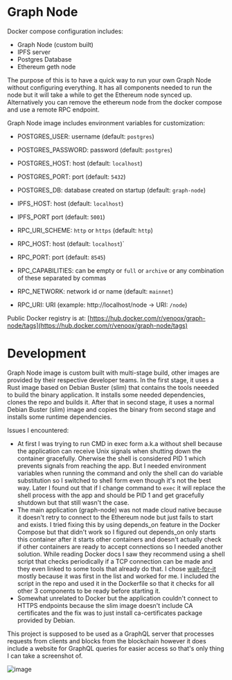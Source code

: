 # Graph Node

Docker compose configuration includes:

- Graph Node (custom built)
- IPFS server
- Postgres Database
- Ethereum geth node

The purpose of this is to have a quick way to run your own Graph Node without configuring everything. It has all components needed to run the node but it will take a while to get the Ethereum node synced up. Alternatively you can remove the ethereum node from the docker compose and use a remote RPC endpoint.

Graph Node image includes environment variables for customization:

- POSTGRES_USER: username (default: `postgres`)
- POSTGRES_PASSWORD: password (default: `postgres`)
- POSTGRES_HOST: host (default: `localhost`)
- POSTGRES_PORT: port (default: `5432`)
- POSTGRES_DB: database created on startup (default: `graph-node`)

- IPFS_HOST: host (default: `localhost`)
- IPFS_PORT port (default: `5001`)

- RPC_URI_SCHEME: `http` or `https` (default: `http`)
- RPC_HOST: host (default: `localhost`)`
- RPC_PORT: port (default: `8545`)
- RPC_CAPABILITIES: can be empty or `full` or `archive` or any combination of these separated by commas
- RPC_NETWORK: network id or name (default: `mainnet`)
- RPC_URI: URI (example: http://localhost/node -> URI: `/node`)

Public Docker registry is at: [https://hub.docker.com/r/venoox/graph-node/tags](https://hub.docker.com/r/venoox/graph-node/tags)

# Development

Graph Node image is custom built with multi-stage build, other images are provided by their respective developer teams.
In the first stage, it uses a Rust image based on Debian Buster (slim) that contains the tools neeeded to build the binary application. It installs some needed dependencies, clones the repo and builds it.
After that in second stage, it uses a normal Debian Buster (slim) image and copies the binary from second stage and installs some runtime dependencies.

Issues I encountered:

- At first I was trying to run CMD in exec form a.k.a without shell because the application can receive Unix signals when shutting down the container gracefully. Oherwise the shell is considered PID 1 which prevents signals from reaching the app. But I needed environment variables when running the command and only the shell can do variable substitution so I switched to shell form even though it's not the best way. Later I found out that if I change command to `exec` it will replace the shell process with the app and should be PID 1 and get gracefully shutdown but that still wasn't the case.
- The main application (graph-node) was not made cloud native because it doesn't retry to connect to the Ethereum node but just fails to start and exists. I tried fixing this by using depends_on feature in the Docker Compose but that didn't work so I figured out depends_on only starts this container after it starts other containers and doesn't actually check if other containers are ready to accept connections so I needed another solution. While reading Docker docs I saw they recommend using a shell script that checks periodically if a TCP connection can be made and they even linked to some tools that already do that. I chose [wait-for-it](https://github.com/vishnubob/wait-for-it) mostly because it was first in the list and worked for me. I included the script in the repo and used it in the Dockerfile so that it checks for all other 3 components to be ready before starting it.
- Somewhat unrelated to Docker but the application couldn't connect to HTTPS endpoints because the slim image doesn't include CA certificates and the fix was to just install ca-certificates package provided by Debian.

This project is supposed to be used as a GraphQL server that processes requests from clients and blocks from the blockchain however it does include a website for GraphQL queries for easier access so that's only thing I can take a screenshot of.

![image](https://user-images.githubusercontent.com/21956707/148694278-23d6e92d-d257-467f-9a7f-9d1696e0cbeb.png)
